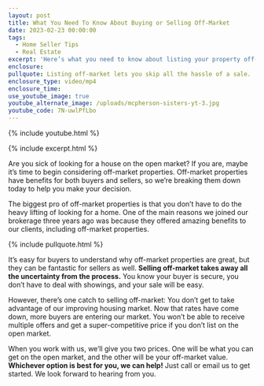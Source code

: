 ```yaml
---
layout: post
title: What You Need To Know About Buying or Selling Off-Market
date: 2023-02-23 00:00:00
tags:
  - Home Seller Tips
  - Real Estate
excerpt: 'Here’s what you need to know about listing your property off-market. '
enclosure:
pullquote: Listing off-market lets you skip all the hassle of a sale.
enclosure_type: video/mp4
enclosure_time:
use_youtube_image: true
youtube_alternate_image: /uploads/mcpherson-sisters-yt-3.jpg
youtube_code: 7N-uwlPfLbo
---
```

{% include youtube.html %}

{% include excerpt.html %}

Are you sick of looking for a house on the open market? If you are, maybe it’s time to begin considering off-market properties. Off-market properties have benefits for both buyers and sellers, so we’re breaking them down today to help you make your decision.&nbsp;

The biggest pro of off-market properties is that you don’t have to do the heavy lifting of looking for a home. One of the main reasons we joined our brokerage three years ago was because they offered amazing benefits to our clients, including off-market properties.&nbsp;

{% include pullquote.html %}

It’s easy for buyers to understand why off-market properties are great, but they can be fantastic for sellers as well. **Selling off-market takes away all the uncertainty from the process.** You know your buyer is secure, you don’t have to deal with showings, and your sale will be easy.&nbsp;

However, there’s one catch to selling off-market: You don’t get to take advantage of our improving housing market. Now that rates have come down, more buyers are entering our market. You won’t be able to receive multiple offers and get a super-competitive price if you don’t list on the open market.&nbsp;

When you work with us, we’ll give you two prices. One will be what you can get on the open market, and the other will be your off-market value. **Whichever option is best for you, we can help!** Just call or email us to get started. We look forward to hearing from you.